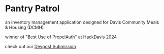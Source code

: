 # Pantry Patrol

an inventory management application designed for Davis Community Meals & Housing (DCMH)

winner of "Best Use of PropelAuth" at [HackDavis 2024](https://hackdavis-2024.devpost.com/)

check out our [Devpost Submission](https://devpost.com/software/pantry-patrol-7qhujk)
